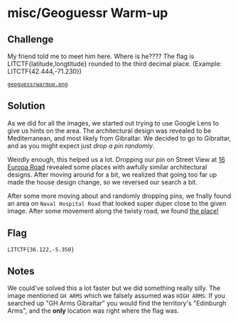 # misc/Geoguessr Warm-up

## Challenge

My friend told me to meet him here. Where is he???? The flag is LITCTF{latitude,longtitude} rounded to the third decimal place. (Example: LITCTF{42.444,-71.230})

[`geoguessrwarmup.png`](https://drive.google.com/file/d/1a0e58oRCqNVkFjqATku9xl9tNnvU43uP/view)

## Solution

As we did for all the images, we started out trying to use Google Lens to give us hints on the area. The architectural design was revealed to be Mediterranean, and most likely from Gibraltar. We decided to go to Gibraltar, and as you might expect just *drop a pin randomly*.

Weirdly enough, this helped us a lot. Dropping our pin on Street View at [16 Europa Road](https://www.google.com/maps/place/16+Europa+Rd,+Gibraltar+GX11+1AA,+Gibraltar/@36.1276738,-5.3511575,17.5z/data=!4m5!3m4!1s0xd0cbf742a521a93:0xbe01f8284411bf1c!8m2!3d36.1274967!4d-5.349288) revealed some places with awfully similar architectural designs. After moving around for a bit, we realized that going too far up made the house design change, so we reversed our search a bit.

After some more moving about and randomly dropping pins, we fnally found an area on `Naval Hospital Road` that looked super duper close to the given image. After some movement along the twisty road, we found [the place!](https://www.google.com/maps/place/43+Naval+Hospital+Rd,+Gibraltar+GX11+1AA,+Gibraltar/@36.1223839,-5.3501789,21z/data=!4m5!3m4!1s0xd0cbf752d6526f9:0x83839768e07e7cc!8m2!3d36.1222985!4d-5.3500645)

## Flag

`LITCTF{36.122,-5.350}`

## Notes

We could've solved this a lot faster but we did something really silly. The image mentioned `GH ARMS` which we falsely assumed was `HIGH ARMS`. If you searched up "GH Arms Gibraltar" you would find the territory's "Edinburgh Arms", and the **only** location was right where the flag was.
